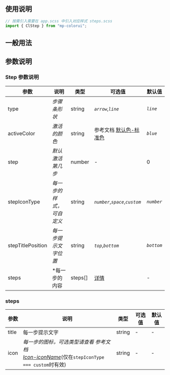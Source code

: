 ## 使用说明

```jsx
// 按需引入需要在 app.scss 中引入对应样式 steps.scss
import { ClStep } from "mp-colorui";
```

## 一般用法

<CodeShow componentName='steps' />

## 参数说明

### Step 参数说明

| 参数              | 说明                     | 类型    | 可选值                                                      | 默认值     |
| ----------------- | ------------------------ | ------- | ----------------------------------------------------------- | ---------- |
| type              | _步骤条形状_             | string  | _`arrow`_,_`line`_                                          | _`line`_   |
| activeColor       | _激活的颜色_             | string  | 参考文档 [默认色-标准色](/mp-colorui-doc/home/color#标准色) | _`blue`_   |
| step              | _默认激活第几步_         | number  | -                                                           | 0          |
| stepIconType      | _每一步的样式，可自定义_ | string  | _`number`_,_`space`_,_`custom`_                             | _`number`_ |
| stepTitlePosition | _每一步提示文字位置_     | string  | _`top`_,_`bottom`_                                          | _`bottom`_ |
| steps             | \*每一步的内容           | steps[] | [详情](/mp-colorui-doc/view/steps#steps)                    | -          |

### steps

| 参数  | 说明                                                                                                                                   | 类型   | 可选值 | 默认值 |
| ----- | -------------------------------------------------------------------------------------------------------------------------------------- | ------ | ------ | ------ |
| title | 每一步提示文字                                                                                                                         | string | -      | -      |
| icon  | _每一步的图标，可选类型请查看 参考文档 <br />[Icon-iconName](/mp-colorui-doc/base/icon#iconname)_(仅在`stepIconType === custom`时有效) | string | -      | -      |

<FloatPhone url="https://yinliangdream.github.io/mp-colorui-h5-demo/#/package/viewPackage/steps/index" />
